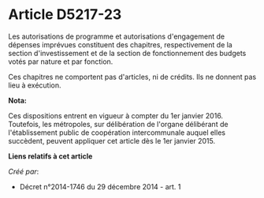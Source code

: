 # Article D5217-23

Les autorisations de programme et autorisations d'engagement de dépenses imprévues constituent des chapitres, respectivement
de la section d'investissement et de la section de fonctionnement des budgets votés par nature et par fonction.

Ces chapitres ne comportent pas d'articles, ni de crédits. Ils ne donnent pas lieu à exécution.

**Nota:**

Ces dispositions entrent en vigueur à compter du 1er janvier 2016. Toutefois, les métropoles, sur délibération de l'organe
délibérant de l'établissement public de coopération intercommunale auquel elles succèdent, peuvent appliquer cet article dès
le 1er janvier 2015.

**Liens relatifs à cet article**

_Créé par_:

  - Décret n°2014-1746 du 29 décembre 2014 - art. 1
